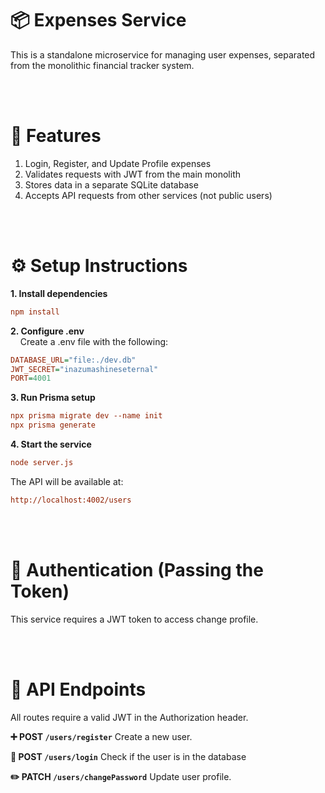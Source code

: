 # 📦 Expenses Service

This is a standalone microservice for managing user expenses, separated from the monolithic financial tracker system.

<br><br>

# 🚀 Features

1. Login, Register, and Update Profile expenses
2. Validates requests with JWT from the main monolith
3. Stores data in a separate SQLite database
4. Accepts API requests from other services (not public users)

<br><br>

# ⚙️ Setup Instructions

<strong>1. Install dependencies</strong>

```ini
npm install
```

<strong>2. Configure .env</strong><br>
&nbsp;&nbsp;&nbsp;&nbsp;Create a .env file with the following:

```ini
DATABASE_URL="file:./dev.db"
JWT_SECRET="inazumashineseternal"
PORT=4001
```

<strong>3. Run Prisma setup</strong>

```ini
npx prisma migrate dev --name init
npx prisma generate
```

<strong>4. Start the service</strong>

```ini
node server.js
```

The API will be available at:

```ini
http://localhost:4002/users
```

<br><br>

# 🔐 Authentication (Passing the Token)

This service requires a JWT token to access change profile.

<br><br>

# 🧾 API Endpoints

All routes require a valid JWT in the Authorization header.

<strong>➕ POST `/users/register`</strong>
Create a new user.

<strong>📄 POST `/users/login`</strong>
Check if the user is in the database

<strong>✏️ PATCH `/users/changePassword`</strong>
Update user profile.
